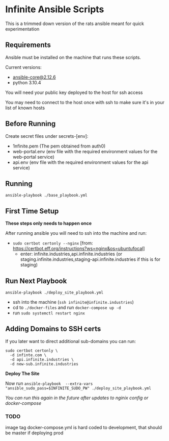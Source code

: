 Infinite Ansible Scripts
===========================

This is a trimmed down version of the rats ansible meant for quick experimentation

## Requirements

Ansible must be installed on the machine that runs these scripts.

Current versions:
  * ansible-core@2.12.6
  * python 3.10.4
  
You will need your public key deployed to the host for ssh access

You may need to connect to the host once with ssh to make sure it's in your list of known hosts

## Before Running

Create secret files under secrets-[env]:

* 1nfinite.pem (The pem obtained from auth0)
* web-portal.env (env file with the required environment values for the web-portal service)
* api.env (env file with the required environment values for the api service)

## Running

`ansible-playbook ./base_playbook.yml`

## First Time Setup

**These steps only needs to happen once**

After running ansible you will need to ssh into the machine and run:

* `sudo certbot certonly --nginx` [from: https://certbot.eff.org/instructions?ws=nginx&os=ubuntufocal]
    * enter: infinite.industries,api.infinite.industries (or staging.infinite.industries,staging-api.infinite.industries if this is for staging)

## Run Next Playbook

`ansible-playbook ./deploy_site_playbook.yml`

* ssh into the machine (`ssh infinite@infinite.industries`)
* cd to `./docker-files` and run `docker-compose up -d`
* run `sudo systemctl restart nginx`

## Adding Domains to SSH certs

If you later want to direct additional sub-domains you can run:

```
sudo certbot certonly \
  -d infinte.com \
  -d api.infinite.industries \
  -d new-sub.infinite.industries
```

**Deploy The Site**

Now run `ansible-playbook  --extra-vars "ansible_sudo_pass=$INFINITE_SUDO_PW" ./deploy_site_playbook.yml`

*You can run this again in the future after updates to nginix config or docker-compose*


### TODO

image tag docker-compose.yml is hard coded to development, that should be master if deploying prod
